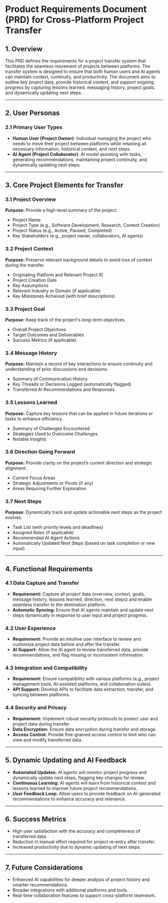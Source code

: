 # Product Requirements Document (PRD) for Cross-Platform Project Transfer

## 1. Overview
This PRD defines the requirements for a project transfer system that facilitates the seamless movement of projects between platforms. The transfer system is designed to ensure that both human users and AI agents can maintain context, continuity, and productivity. The document aims to outline key project data, provide historical context, and support ongoing progress by capturing lessons learned, messaging history, project goals, and dynamically updating next steps.

---

## 2. User Personas

### 2.1 Primary User Types
- **Human User (Project Owner)**: Individual managing the project who needs to move their project between platforms while retaining all necessary information, historical context, and next steps.
- **AI Agent (Project Collaborator)**: AI model assisting with tasks, generating recommendations, maintaining project continuity, and dynamically updating next steps.

---

## 3. Core Project Elements for Transfer

### 3.1 Project Overview
**Purpose:** Provide a high-level summary of the project.
- Project Name
- Project Type (e.g., Software Development, Research, Content Creation)
- Project Status (e.g., Active, Paused, Completed)
- Key Stakeholders (e.g., project owner, collaborators, AI agents)

### 3.2 Project Context
**Purpose:** Preserve relevant background details to avoid loss of context during the transfer.
- Originating Platform and Relevant Project ID
- Project Creation Date
- Key Assumptions
- Relevant Industry or Domain (if applicable)
- Key Milestones Achieved (with brief descriptions)

### 3.3 Project Goal
**Purpose:** Keep track of the project's long-term objectives.
- Overall Project Objectives
- Target Outcomes and Deliverables
- Success Metrics (if applicable)

### 3.4 Message History
**Purpose:** Maintain a record of key interactions to ensure continuity and understanding of prior discussions and decisions.
- Summary of Communication History
- Key Threads or Decisions Logged (automatically flagged)
- Transferred AI Recommendations and Responses

### 3.5 Lessons Learned
**Purpose:** Capture key lessons that can be applied in future iterations or tasks to enhance efficiency.
- Summary of Challenges Encountered
- Strategies Used to Overcome Challenges
- Notable Insights

### 3.6 Direction Going Forward
**Purpose:** Provide clarity on the project’s current direction and strategic alignment.
- Current Focus Areas
- Strategic Adjustments or Pivots (if any)
- Areas Requiring Further Exploration

### 3.7 Next Steps
**Purpose:** Dynamically track and update actionable next steps as the project evolves.
- Task List (with priority levels and deadlines)
- Assigned Roles (if applicable)
- Recommended AI Agent Actions
- Automatically Updated Next Steps (based on task completion or new input)

---

## 4. Functional Requirements

### 4.1 Data Capture and Transfer
- **Requirement:** Capture all project data (overview, context, goals, message history, lessons learned, direction, next steps) and enable seamless transfer to the destination platform.
- **Automatic Syncing:** Ensure that AI agents maintain and update next steps dynamically in response to user input and project progress.

### 4.2 User Experience
- **Requirement:** Provide an intuitive user interface to review and customize project data before and after the transfer.
- **AI Support:** Allow the AI agent to review transferred data, provide recommendations, and flag missing or inconsistent information.

### 4.3 Integration and Compatibility
- **Requirement:** Ensure compatibility with various platforms (e.g., project management tools, AI-assisted platforms, and collaboration suites).
- **API Support:** Develop APIs to facilitate data extraction, transfer, and syncing between platforms.

### 4.4 Security and Privacy
- **Requirement:** Implement robust security protocols to protect user and project data during transfer.
- **Data Encryption:** Ensure data encryption during transfer and storage.
- **Access Control:** Provide fine-grained access control to limit who can view and modify transferred data.

---

## 5. Dynamic Updating and AI Feedback
- **Automated Updates:** AI agents will monitor project progress and dynamically update next steps, flagging key changes for review.
- **Continuous Learning:** AI agents will learn from historical context and lessons learned to improve future project recommendations.
- **User Feedback Loop:** Allow users to provide feedback on AI-generated recommendations to enhance accuracy and relevance.

---

## 6. Success Metrics
- High user satisfaction with the accuracy and completeness of transferred data.
- Reduction in manual effort required for project re-entry after transfer.
- Increased productivity due to dynamic updating of next steps.

---

## 7. Future Considerations
- Enhanced AI capabilities for deeper analysis of project history and smarter recommendations.
- Broader integrations with additional platforms and tools.
- Real-time collaboration features to support cross-platform teamwork.

